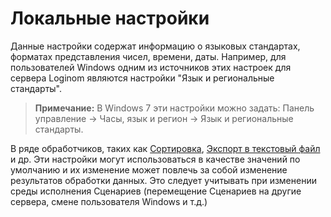 # Локальные настройки

Данные настройки содержат информацию о языковых стандартах, форматах представления чисел, времени, даты. Например, для пользователей Windows одним из источников этих настроек для сервера Loginom являются настройки "Язык и региональные стандарты".

> **Примечание:** В Windows 7 эти настройки можно задать: Панель управление -> Часы, язык и регион -> Язык и региональные стандарты.

В ряде обработчиков, таких как [Сортировка](../processors/transformation/sorting.md), [Экспорт в текстовый файл](../integration/export/txt-csv.md)
и др. Эти настройки могут использоваться в качестве значений по умолчанию и их изменение может повлечь за собой изменение результатов обработки данных. Это следует учитывать при изменении среды исполнения Сценариев (перемещение Сценариев на другие сервера, смене пользователя Windows и т.д.)
